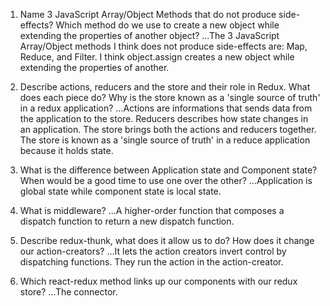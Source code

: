 1.  Name 3 JavaScript Array/Object Methods that do not produce side-effects? Which method do we use to create a new object while extending the properties of another object? 
...The 3 JavaScript Array/Object methods I think does not produce side-effects are: Map, Reduce, and Filter. I think object.assign creates a new object while extending the properties of another.


2. Describe actions, reducers and the store and their role in Redux. What does each piece do? Why is the store known as a 'single source of truth' in a redux application?
...Actions are informations that sends data from the application to the store. Reducers describes how state changes in an application. The store brings both the actions and reducers together. The store is known as a 'single source of truth' in a reduce application because it holds state.


3.  What is the difference between Application state and Component state? When would be a good time to use one over the other?
...Application is global state while component state is local state. 


4. What is middleware?
...A higher-order function that composes a dispatch function to return a new dispatch function. 


5.  Describe redux-thunk, what does it allow us to do? How does it change our action-creators?
...It lets the action creators invert control by dispatching functions. They run the action in the action-creator.


6.  Which react-redux method links up our components with our redux store?
...The connector.

